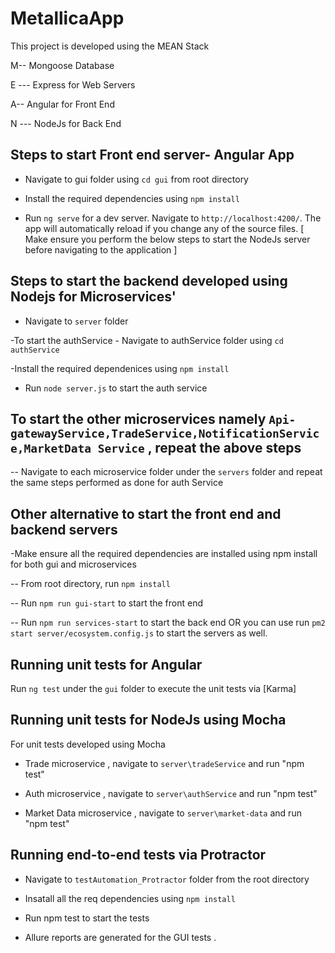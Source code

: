 # MetallicaApp

This project is developed using the MEAN Stack

M-- Mongoose Database

E --- Express for  Web Servers

A--  Angular for Front End

N --- NodeJs for Back End

## Steps to start Front end server- Angular App

- Navigate to gui folder using `cd gui` from root directory

-  Install the required dependencies using `npm install`

- Run `ng serve` for a dev server. Navigate to `http://localhost:4200/`. The app will automatically reload if you change any of the source files. [ Make ensure you perform the below steps to start the NodeJs server before navigating to the application ]

## Steps to start the backend developed using Nodejs for Microservices'

- Navigate to `server` folder

-To start the authService - Navigate to authService folder using `cd authService`

-Install the required dependenices using `npm install`

- Run `node server.js` to start the auth service

## To start the other microservices namely `Api-gatewayService,TradeService,NotificationService,MarketData Service` , repeat the above steps

-- Navigate to each microservice folder under the `servers` folder and repeat the same steps performed  as done for auth Service

## Other alternative to start the front end and backend servers

-Make ensure all the required dependencies are installed using npm install for both gui and microservices 

-- From root directory, run `npm install`

-- Run `npm run gui-start` to start the front end

-- Run `npm run services-start` to start the back end OR  you can use run `pm2 start server/ecosystem.config.js` to start the servers as well.

## Running unit tests for Angular

Run `ng test`  under the `gui` folder to execute the unit tests via [Karma]


## Running unit tests for NodeJs using Mocha

For unit tests developed using Mocha

- Trade microservice , navigate to `server\tradeService` and run "npm test"

- Auth microservice ,  navigate to `server\authService` and run "npm test"

- Market Data microservice ,  navigate to `server\market-data` and run "npm test"

## Running end-to-end tests via Protractor

- Navigate to `testAutomation_Protractor` folder from the root directory

- Insatall all the req dependencies using `npm install`

- Run npm test to start the tests

- Allure reports are generated for the GUI tests .


